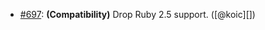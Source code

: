 * [#697](https://github.com/rubocop/rubocop-rails/pull/697): **(Compatibility)** Drop Ruby 2.5 support. ([@koic][])
